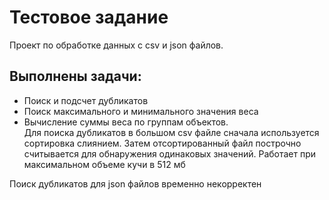 # Тестовое задание
Проект по обработке данных с csv и json файлов.
## Выполнены задачи:
- Поиск и подсчет дубликатов  
- Поиск максимального и минимального значения веса  
- Вычисление суммы веса по группам объектов.  
Для поиска дубликатов в большом csv файле сначала используется сортировка слиянием. Затем отсортированный файл построчно считывается для обнаружения одинаковых значений.
Работает при максимальном объеме кучи в 512 мб
  
Поиск дубликатов для json файлов временно некорректен